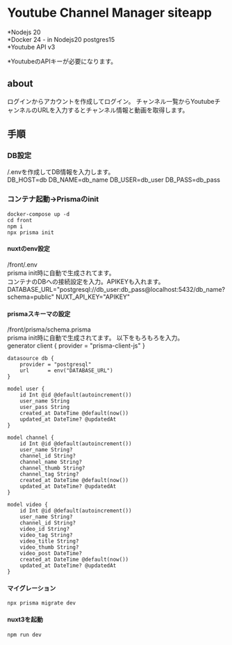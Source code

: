 # Youtube Channel Manager siteapp  
*Nodejs 20  
*Docker 24 - in Nodejs20 postgres15  
*Youtube API v3  

*YoutubeのAPIキーが必要になります。  

## about  
ログインからアカウントを作成してログイン。
チャンネル一覧からYoutubeチャンネルのURLを入力するとチャンネル情報と動画を取得します。

## 手順

### DB設定  
/.envを作成してDB情報を入力します。  
    DB_HOST=db
    DB_NAME=db_name
    DB_USER=db_user
    DB_PASS=db_pass

### コンテナ起動→Prismaのinit
    docker-compose up -d
    cd front
    npm i
    npx prisma init

#### nuxtのenv設定
/front/.env  
prisma init時に自動で生成されてます。  
コンテナのDBへの接続設定を入力。APIKEYも入れます。  
    DATABASE_URL="postgresql://db_user:db_pass@localhost:5432/db_name?schema=public"
    NUXT_API_KEY="APIKEY"


#### prismaスキーマの設定
/front/prisma/schema.prisma  
prisma init時に自動で生成されてます。 
以下をもろもろを入力。  
    generator client {
        provider = "prisma-client-js"
    }

    datasource db {
        provider = "postgresql"
        url      = env("DATABASE_URL")
    }

    model user {
        id Int @id @default(autoincrement())
        user_name String
        user_pass String
        created_at DateTime @default(now())
        updated_at DateTime? @updatedAt
    }

    model channel {
        id Int @id @default(autoincrement())
        user_name String?
        channel_id String?
        channel_name String?
        channel_thumb String?
        channel_tag String?
        created_at DateTime @default(now())
        updated_at DateTime? @updatedAt
    }

    model video {
        id Int @id @default(autoincrement())
        user_name String?
        channel_id String?
        video_id String?
        video_tag String?
        video_title String?
        video_thumb String?
        video_post DateTime?
        created_at DateTime @default(now())
        updated_at DateTime? @updatedAt
    }

#### マイグレーション  
    npx prisma migrate dev

#### nuxt3を起動
    npm run dev